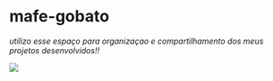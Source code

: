 # mafe-gobato 
*utilizo esse espaço para organizaçao e compartilhamento dos meus projetos desenvolvidos!!*




![](https://media1.tenor.com/m/XGlevpX1xhgAAAAd/cross-arms-cool.gif)
